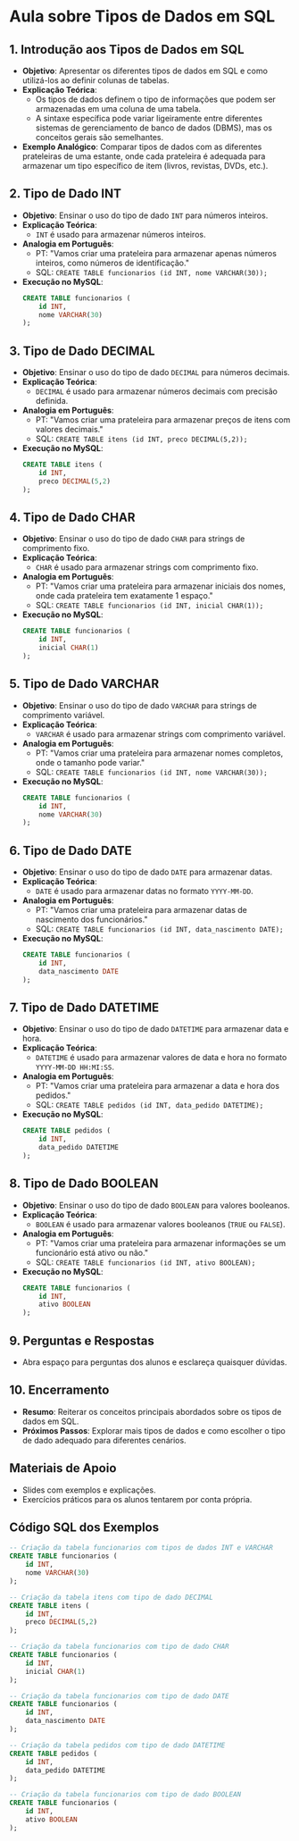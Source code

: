 # Aula sobre Tipos de Dados em SQL

## 1. Introdução aos Tipos de Dados em SQL
- **Objetivo**: Apresentar os diferentes tipos de dados em SQL e como utilizá-los ao definir colunas de tabelas.
- **Explicação Teórica**:
  - Os tipos de dados definem o tipo de informações que podem ser armazenadas em uma coluna de uma tabela.
  - A sintaxe específica pode variar ligeiramente entre diferentes sistemas de gerenciamento de banco de dados (DBMS), mas os conceitos gerais são semelhantes.
- **Exemplo Analógico**: Comparar tipos de dados com as diferentes prateleiras de uma estante, onde cada prateleira é adequada para armazenar um tipo específico de item (livros, revistas, DVDs, etc.).

## 2. Tipo de Dado INT
- **Objetivo**: Ensinar o uso do tipo de dado `INT` para números inteiros.
- **Explicação Teórica**:
  - `INT` é usado para armazenar números inteiros.
- **Analogia em Português**:
  - PT: "Vamos criar uma prateleira para armazenar apenas números inteiros, como números de identificação."
  - SQL: `CREATE TABLE funcionarios (id INT, nome VARCHAR(30));`
- **Execução no MySQL**:
  ```sql
  CREATE TABLE funcionarios (
      id INT,
      nome VARCHAR(30)
  );
  ```

## 3. Tipo de Dado DECIMAL
- **Objetivo**: Ensinar o uso do tipo de dado `DECIMAL` para números decimais.
- **Explicação Teórica**:
  - `DECIMAL` é usado para armazenar números decimais com precisão definida.
- **Analogia em Português**:
  - PT: "Vamos criar uma prateleira para armazenar preços de itens com valores decimais."
  - SQL: `CREATE TABLE itens (id INT, preco DECIMAL(5,2));`
- **Execução no MySQL**:
  ```sql
  CREATE TABLE itens (
      id INT,
      preco DECIMAL(5,2)
  );
  ```

## 4. Tipo de Dado CHAR
- **Objetivo**: Ensinar o uso do tipo de dado `CHAR` para strings de comprimento fixo.
- **Explicação Teórica**:
  - `CHAR` é usado para armazenar strings com comprimento fixo.
- **Analogia em Português**:
  - PT: "Vamos criar uma prateleira para armazenar iniciais dos nomes, onde cada prateleira tem exatamente 1 espaço."
  - SQL: `CREATE TABLE funcionarios (id INT, inicial CHAR(1));`
- **Execução no MySQL**:
  ```sql
  CREATE TABLE funcionarios (
      id INT,
      inicial CHAR(1)
  );
  ```

## 5. Tipo de Dado VARCHAR
- **Objetivo**: Ensinar o uso do tipo de dado `VARCHAR` para strings de comprimento variável.
- **Explicação Teórica**:
  - `VARCHAR` é usado para armazenar strings com comprimento variável.
- **Analogia em Português**:
  - PT: "Vamos criar uma prateleira para armazenar nomes completos, onde o tamanho pode variar."
  - SQL: `CREATE TABLE funcionarios (id INT, nome VARCHAR(30));`
- **Execução no MySQL**:
  ```sql
  CREATE TABLE funcionarios (
      id INT,
      nome VARCHAR(30)
  );
  ```

## 6. Tipo de Dado DATE
- **Objetivo**: Ensinar o uso do tipo de dado `DATE` para armazenar datas.
- **Explicação Teórica**:
  - `DATE` é usado para armazenar datas no formato `YYYY-MM-DD`.
- **Analogia em Português**:
  - PT: "Vamos criar uma prateleira para armazenar datas de nascimento dos funcionários."
  - SQL: `CREATE TABLE funcionarios (id INT, data_nascimento DATE);`
- **Execução no MySQL**:
  ```sql
  CREATE TABLE funcionarios (
      id INT,
      data_nascimento DATE
  );
  ```

## 7. Tipo de Dado DATETIME
- **Objetivo**: Ensinar o uso do tipo de dado `DATETIME` para armazenar data e hora.
- **Explicação Teórica**:
  - `DATETIME` é usado para armazenar valores de data e hora no formato `YYYY-MM-DD HH:MI:SS`.
- **Analogia em Português**:
  - PT: "Vamos criar uma prateleira para armazenar a data e hora dos pedidos."
  - SQL: `CREATE TABLE pedidos (id INT, data_pedido DATETIME);`
- **Execução no MySQL**:
  ```sql
  CREATE TABLE pedidos (
      id INT,
      data_pedido DATETIME
  );
  ```

## 8. Tipo de Dado BOOLEAN
- **Objetivo**: Ensinar o uso do tipo de dado `BOOLEAN` para valores booleanos.
- **Explicação Teórica**:
  - `BOOLEAN` é usado para armazenar valores booleanos (`TRUE` ou `FALSE`).
- **Analogia em Português**:
  - PT: "Vamos criar uma prateleira para armazenar informações se um funcionário está ativo ou não."
  - SQL: `CREATE TABLE funcionarios (id INT, ativo BOOLEAN);`
- **Execução no MySQL**:
  ```sql
  CREATE TABLE funcionarios (
      id INT,
      ativo BOOLEAN
  );
  ```

## 9. Perguntas e Respostas
- Abra espaço para perguntas dos alunos e esclareça quaisquer dúvidas.

## 10. Encerramento
- **Resumo**: Reiterar os conceitos principais abordados sobre os tipos de dados em SQL.
- **Próximos Passos**: Explorar mais tipos de dados e como escolher o tipo de dado adequado para diferentes cenários.

## Materiais de Apoio
- Slides com exemplos e explicações.
- Exercícios práticos para os alunos tentarem por conta própria.

## Código SQL dos Exemplos

```sql
-- Criação da tabela funcionarios com tipos de dados INT e VARCHAR
CREATE TABLE funcionarios (
    id INT,
    nome VARCHAR(30)
);

-- Criação da tabela itens com tipo de dado DECIMAL
CREATE TABLE itens (
    id INT,
    preco DECIMAL(5,2)
);

-- Criação da tabela funcionarios com tipo de dado CHAR
CREATE TABLE funcionarios (
    id INT,
    inicial CHAR(1)
);

-- Criação da tabela funcionarios com tipo de dado DATE
CREATE TABLE funcionarios (
    id INT,
    data_nascimento DATE
);

-- Criação da tabela pedidos com tipo de dado DATETIME
CREATE TABLE pedidos (
    id INT,
    data_pedido DATETIME
);

-- Criação da tabela funcionarios com tipo de dado BOOLEAN
CREATE TABLE funcionarios (
    id INT,
    ativo BOOLEAN
);
```
